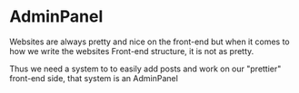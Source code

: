 # AdminPanel

Websites are always pretty and nice on the front-end
but when it comes to how we write the websites
Front-end structure, it is not as pretty.

Thus we need a system to to easily add posts and
work on our "prettier" front-end side, that system
is an AdminPanel 
